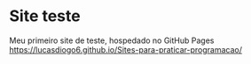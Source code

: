 # Site teste
 Meu primeiro site de teste, hospedado no GitHub Pages
https://lucasdiogo6.github.io/Sites-para-praticar-programacao/
